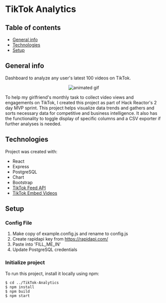 
# TikTok Analytics

## Table of contents
* [General info](#general-info)
* [Technologies](#technologies)
* [Setup](#setup)

## General info
Dashboard to analyze any user's latest 100 videos on TikTok. 

<p align="center">
  <img src="https://user-images.githubusercontent.com/78133003/127193362-56d1ae78-3366-44bd-804c-76d9d206cb91.gif" alt="animated gif" />
</p>

To help my girlfriend's monthly task to collect video views and engagements on TikTok, I created this project as part of Hack Reactor's 2 day MVP sprint. This project helps visualize data trends and gathers and sorts necessary data for competitive and business intelligence. It also has the functionality to toggle display of specific columns and a CSV exporter if further analyses is needed.

## Technologies
Project was created with:
* React
* Express
* PostgreSQL
* Chart
* Bootstrap
* [TikTok Feed API](https://rapidapi.com/premium-apis-premium-apis-default/api/tiktok33/)
* [TikTok Embed Videos](https://developers.tiktok.com/doc/embed-videos)
	
## Setup

### Config File
1. Make copy of example.config.js and rename to config.js
2. Create rapidapi key from https://rapidapi.com/
3. Paste into 'FILL_ME_IN'
4. Update PostgreSQL credentials

### Initialize project
To run this project, install it locally using npm:

```
$ cd ../TikTok-Analytics
$ npm install
$ npm build
$ npm start
```
